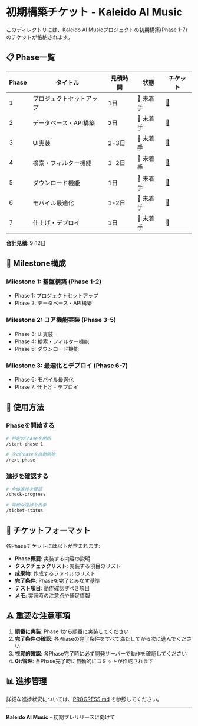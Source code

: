 # 初期構築チケット - Kaleido AI Music

このディレクトリには、Kaleido AI Musicプロジェクトの初期構築(Phase 1-7)のチケットが格納されます。

## 📋 Phase一覧

| Phase | タイトル | 見積時間 | 状態 | チケット |
|-------|---------|---------|------|---------|
| 1 | プロジェクトセットアップ | 1日 | 🔴 未着手 | [📝](phase-01-project-setup.md) |
| 2 | データベース・API構築 | 2日 | 🔴 未着手 | [📝](phase-02-database-api.md) |
| 3 | UI実装 | 2-3日 | 🔴 未着手 | [📝](phase-03-ui-implementation.md) |
| 4 | 検索・フィルター機能 | 1-2日 | 🔴 未着手 | [📝](phase-04-search-filter.md) |
| 5 | ダウンロード機能 | 1日 | 🔴 未着手 | [📝](phase-05-download-feature.md) |
| 6 | モバイル最適化 | 1-2日 | 🔴 未着手 | [📝](phase-06-mobile-optimization.md) |
| 7 | 仕上げ・デプロイ | 1日 | 🔴 未着手 | [📝](phase-07-polish-deploy.md) |

**合計見積**: 9-12日

## 🎯 Milestone構成

### Milestone 1: 基盤構築 (Phase 1-2)
- Phase 1: プロジェクトセットアップ
- Phase 2: データベース・API構築

### Milestone 2: コア機能実装 (Phase 3-5)
- Phase 3: UI実装
- Phase 4: 検索・フィルター機能
- Phase 5: ダウンロード機能

### Milestone 3: 最適化とデプロイ (Phase 6-7)
- Phase 6: モバイル最適化
- Phase 7: 仕上げ・デプロイ

## 🚀 使用方法

### Phaseを開始する

```bash
# 特定のPhaseを開始
/start-phase 1

# 次のPhaseを自動開始
/next-phase
```

### 進捗を確認する

```bash
# 全体進捗を確認
/check-progress

# 詳細な進捗を表示
/ticket-status
```

## 📝 チケットフォーマット

各Phaseチケットには以下が含まれます:

- **Phase概要**: 実装する内容の説明
- **タスクチェックリスト**: 実装する項目のリスト
- **成果物**: 作成するファイルのリスト
- **完了条件**: Phaseを完了とみなす基準
- **テスト項目**: 動作確認すべき項目
- **メモ**: 実装時の注意点や補足情報

## ⚠️ 重要な注意事項

1. **順番に実装**: Phase 1から順番に実装してください
2. **完了条件の確認**: 各Phaseの完了条件をすべて満たしてから次に進んでください
3. **視覚的確認**: 各Phase完了時に必ず開発サーバーで動作を確認してください
4. **Git管理**: 各Phase完了時に自動的にコミットが作成されます

## 📊 進捗管理

詳細な進捗状況については、[PROGRESS.md](PROGRESS.md) を参照してください。

---

**Kaleido AI Music** - 初期プレリリースに向けて
